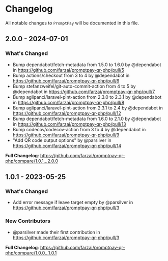 # Changelog

All notable changes to `PromptPay` will be documented in this file.

## 2.0.0 - 2024-07-01

### What's Changed

* Bump dependabot/fetch-metadata from 1.5.0 to 1.6.0 by @dependabot in https://github.com/farzai/promptpay-qr-php/pull/5
* Bump actions/checkout from 3 to 4 by @dependabot in https://github.com/farzai/promptpay-qr-php/pull/6
* Bump stefanzweifel/git-auto-commit-action from 4 to 5 by @dependabot in https://github.com/farzai/promptpay-qr-php/pull/7
* Bump aglipanci/laravel-pint-action from 2.3.0 to 2.3.1 by @dependabot in https://github.com/farzai/promptpay-qr-php/pull/8
* Bump aglipanci/laravel-pint-action from 2.3.1 to 2.4 by @dependabot in https://github.com/farzai/promptpay-qr-php/pull/12
* Bump dependabot/fetch-metadata from 1.6.0 to 2.1.0 by @dependabot in https://github.com/farzai/promptpay-qr-php/pull/13
* Bump codecov/codecov-action from 3 to 4 by @dependabot in https://github.com/farzai/promptpay-qr-php/pull/9
* "Add QR code output options" by @parsilver in https://github.com/farzai/promptpay-qr-php/pull/14

**Full Changelog**: https://github.com/farzai/promptpay-qr-php/compare/1.0.1...2.0.0

## 1.0.1 - 2023-05-25

### What's Changed

- Add error message if leave target empty by @parsilver in https://github.com/farzai/promptpay-qr-php/pull/3

### New Contributors

- @parsilver made their first contribution in https://github.com/farzai/promptpay-qr-php/pull/3

**Full Changelog**: https://github.com/farzai/promptpay-qr-php/compare/1.0.0...1.0.1
